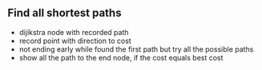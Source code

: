 ## Find all shortest paths

- dijikstra node with recorded path
- record point with direction to cost
- not ending early while found the first path but try all the possible paths
- show all the path to the end node, if the cost equals best cost